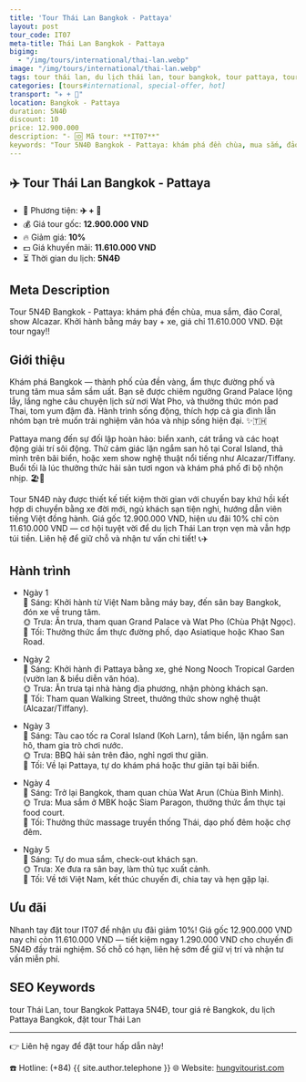 ```yaml
---
title: 'Tour Thái Lan Bangkok - Pattaya'
layout: post
tour_code: IT07
meta-title: Thái Lan Bangkok - Pattaya
bigimg:
  - "/img/tours/international/thai-lan.webp"
image: "/img/tours/international/thai-lan.webp"
tags: tour thái lan, du lịch thái lan, tour bangkok, tour pattaya, tour quốc tế
categories: [tours#international, special-offer, hot]
transport: "✈️ + 🚌"
location: Bangkok - Pattaya
duration: 5N4Đ
discount: 10
price: 12.900.000
description: "- 🆔 Mã tour: **IT07**"
keywords: "Tour 5N4Đ Bangkok - Pattaya: khám phá đền chùa, mua sắm, đảo Coral, show Alcazar. Khởi hành bằng máy bay + xe, giá chỉ 11.610.000 VND. Đặt tour ngay!!"
---
```


## ✈️ Tour Thái Lan Bangkok - Pattaya



- 🚗 Phương tiện: **✈️ + 🚌**
- 💰 Giá tour gốc: **12.900.000 VND**
- 🔥 Giảm giá: **10%**
- 💵 Giá khuyến mãi: **11.610.000 VND**
- ⏳ Thời gian du lịch: **5N4Đ**

## Meta Description
Tour 5N4Đ Bangkok - Pattaya: khám phá đền chùa, mua sắm, đảo Coral, show Alcazar. Khởi hành bằng máy bay + xe, giá chỉ 11.610.000 VND. Đặt tour ngay!!

## Giới thiệu
Khám phá Bangkok — thành phố của đền vàng, ẩm thực đường phố và trung tâm mua sắm sầm uất. Bạn sẽ được chiêm ngưỡng Grand Palace lộng lẫy, lắng nghe câu chuyện lịch sử nơi Wat Pho, và thưởng thức món pad Thai, tom yum đậm đà. Hành trình sống động, thích hợp cả gia đình lẫn nhóm bạn trẻ muốn trải nghiệm văn hóa và nhịp sống hiện đại. ✨🇹🇭

Pattaya mang đến sự đối lập hoàn hảo: biển xanh, cát trắng và các hoạt động giải trí sôi động. Thử cảm giác lặn ngắm san hô tại Coral Island, thả mình trên bãi biển, hoặc xem show nghệ thuật nổi tiếng như Alcazar/Tiffany. Buổi tối là lúc thưởng thức hải sản tươi ngon và khám phá phố đi bộ nhộn nhịp. 🏖️🌅

Tour 5N4Đ này được thiết kế tiết kiệm thời gian với chuyến bay khứ hồi kết hợp di chuyển bằng xe đời mới, ngủ khách sạn tiện nghi, hướng dẫn viên tiếng Việt đồng hành. Giá gốc 12.900.000 VND, hiện ưu đãi 10% chỉ còn 11.610.000 VND — cơ hội tuyệt vời để du lịch Thái Lan trọn vẹn mà vẫn hợp túi tiền. Liên hệ để giữ chỗ và nhận tư vấn chi tiết! 📞✈️

## Hành trình
- Ngày 1  
  🌅 Sáng: Khởi hành từ Việt Nam bằng máy bay, đến sân bay Bangkok, đón xe về trung tâm.  
  🌞 Trưa: Ăn trưa, tham quan Grand Palace và Wat Pho (Chùa Phật Ngọc).  
  🌙 Tối: Thưởng thức ẩm thực đường phố, dạo Asiatique hoặc Khao San Road.

- Ngày 2  
  🌅 Sáng: Khởi hành đi Pattaya bằng xe, ghé Nong Nooch Tropical Garden (vườn lan & biểu diễn văn hóa).  
  🌞 Trưa: Ăn trưa tại nhà hàng địa phương, nhận phòng khách sạn.  
  🌙 Tối: Tham quan Walking Street, thưởng thức show nghệ thuật (Alcazar/Tiffany).

- Ngày 3  
  🌅 Sáng: Tàu cao tốc ra Coral Island (Koh Larn), tắm biển, lặn ngắm san hô, tham gia trò chơi nước.  
  🌞 Trưa: BBQ hải sản trên đảo, nghỉ ngơi thư giãn.  
  🌙 Tối: Về lại Pattaya, tự do khám phá hoặc thư giãn tại bãi biển.

- Ngày 4  
  🌅 Sáng: Trở lại Bangkok, tham quan chùa Wat Arun (Chùa Bình Minh).  
  🌞 Trưa: Mua sắm ở MBK hoặc Siam Paragon, thưởng thức ẩm thực tại food court.  
  🌙 Tối: Thưởng thức massage truyền thống Thái, dạo phố đêm hoặc chợ đêm.

- Ngày 5  
  🌅 Sáng: Tự do mua sắm, check-out khách sạn.  
  🌞 Trưa: Xe đưa ra sân bay, làm thủ tục xuất cảnh.  
  🌙 Tối: Về tới Việt Nam, kết thúc chuyến đi, chia tay và hẹn gặp lại.

## Ưu đãi
Nhanh tay đặt tour IT07 để nhận ưu đãi giảm 10%! Giá gốc 12.900.000 VND nay chỉ còn 11.610.000 VND — tiết kiệm ngay 1.290.000 VND cho chuyến đi 5N4Đ đầy trải nghiệm. Số chỗ có hạn, liên hệ sớm để giữ vị trí và nhận tư vấn miễn phí.

## SEO Keywords
tour Thái Lan, tour Bangkok Pattaya 5N4Đ, tour giá rẻ Bangkok, du lịch Pattaya Bangkok, đặt tour Thái Lan

---

👉 Liên hệ ngay để đặt tour hấp dẫn này!

☎️ Hotline: (+84) {{ site.author.telephone }}
🌐 Website: [hungvitourist.com](https://hungvitourist.com)

